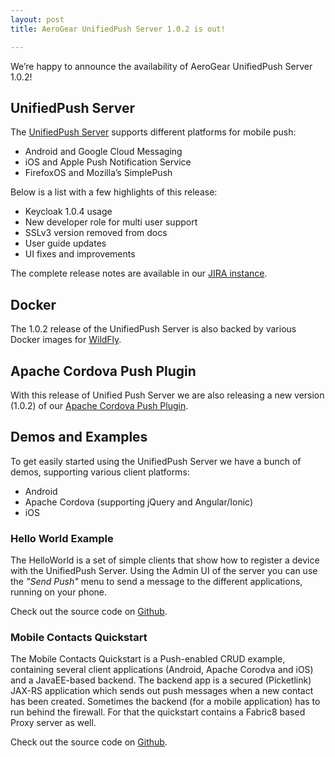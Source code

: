```yaml
---
layout: post
title: AeroGear UnifiedPush Server 1.0.2 is out!

---
```


We’re happy to announce the availability of AeroGear UnifiedPush Server 1.0.2!

## UnifiedPush Server

The [UnifiedPush Server](../../../../../push) supports different platforms for mobile push:

* Android and Google Cloud Messaging
* iOS and Apple Push Notification Service
* FirefoxOS and Mozilla’s SimplePush

Below is a list with a few highlights of this release:

* Keycloak 1.0.4 usage
* New developer role for multi user support
* SSLv3 version removed from docs
* User guide updates
* UI fixes and improvements

The complete release notes are available in our [JIRA instance](https://issues.jboss.org/secure/ReleaseNote.jspa?projectId=12313724&version=12325081).

## Docker

The 1.0.2 release of the UnifiedPush Server is also backed by various Docker images for [WildFly](https://github.com/aerogear/dockerfiles/tree/master/wildfly/unifiedpush-wildfly).

## Apache Cordova Push Plugin

With this release of Unified Push Server we are also releasing a new version (1.0.2) of our [Apache Cordova Push Plugin](http://plugins.cordova.io/#/package/org.jboss.aerogear.cordova.push).

## Demos and Examples

To get easily started using the UnifiedPush Server we have a bunch of demos, supporting various client platforms:

* Android
* Apache Cordova (supporting jQuery and Angular/Ionic)
* iOS

### Hello World Example

The HelloWorld is a set of simple clients that show how to register a device with the UnifiedPush Server. Using the Admin UI of the server you can use the _"Send Push"_ menu to send a message to the different applications, running on your phone.

Check out the source code on [Github](https://github.com/aerogear/aerogear-push-helloworld/releases/latest).

### Mobile Contacts Quickstart

The Mobile Contacts Quickstart is a Push-enabled CRUD example, containing several client applications (Android, Apache Corodva and iOS) and a JavaEE-based backend. The backend app is a secured (Picketlink) JAX-RS application which sends out push messages when a new contact has been created. Sometimes the backend (for a mobile application) has to run behind the firewall. For that the quickstart contains a Fabric8 based Proxy server as well.

Check out the source code on [Github](https://github.com/aerogear/aerogear-push-quickstarts/releases/latest).
